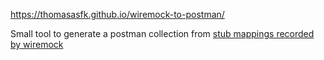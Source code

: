 https://thomasasfk.github.io/wiremock-to-postman/

Small tool to generate a postman collection from [stub mappings recorded by wiremock](https://wiremock.org/docs/record-playback/)
